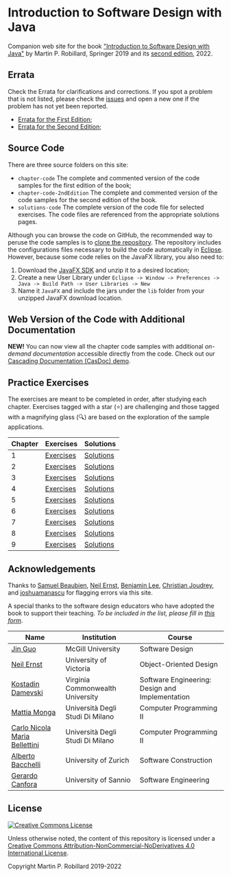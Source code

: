# Introduction to Software Design with Java

Companion web site for the book ["Introduction to Software Design with Java"](https://www.springer.com/gp/book/9783030240936) by Martin P. Robillard, Springer 2019 and its [second edition](https://link.springer.com/book/10.1007/978-3-030-97899-0), 2022.

## Errata

Check the Errata for clarifications and corrections. If you spot a problem that is not listed, please check the [issues](https://github.com/prmr/DesignBook/issues) and open a new one if the problem has not yet been reported.

* [Errata for the First Edition](errata-e1.md);
* [Errata for the Second Edition](errata-e2.md);

## Source Code

There are three source folders on this site:

* `chapter-code` The complete and commented version of the code samples for the first edition of the book;
* `chapter-code-2ndEdition` The complete and commented version of the code samples for the second edition of the book.
* `solutions-code` The complete version of the code file for selected exercises. The code files are referenced from the appropriate solutions pages.

Although you can browse the code on GitHub, the recommended way to peruse the code samples is to [clone the repository](https://www.git-scm.com/docs/git-clone). The repository includes the configurations files necessary to build the code automatically in [Eclipse](https://www.eclipse.org/). However, because some code relies on the JavaFX library, you also need to:
1. Download the [JavaFX SDK](https://gluonhq.com/products/javafx/) and unzip it to a desired location;
2. Create a new User Library under `Eclipse -> Window -> Preferences -> Java -> Build Path -> User Libraries -> New`
3. Name it `JavaFX` and include the jars under the `lib` folder from your unzipped JavaFX download location.

## Web Version of the Code with Additional Documentation

**NEW!** You can now view all the chapter code samples with additional _on-demand documentation_ accessible directly from the code. Check out our <a href="https://cs.mcgill.ca/~martin/designbook/">Cascading Documentation (CasDoc) demo</a>.

## Practice Exercises

The exercises are meant to be completed in order, after studying each chapter. Exercises tagged with a star (:star:) are challenging and those tagged with a magnifying glass (:mag:) are based on the exploration of the sample applications. 

|Chapter|Exercises|Solutions|
|---|---|---|
|1|[Exercises](exercises/e-chapter1.md)|[Solutions](solutions/s-chapter1.md)
|2|[Exercises](exercises/e-chapter2.md)|[Solutions](solutions/s-chapter2.md)
|3|[Exercises](exercises/e-chapter3.md)|[Solutions](solutions/s-chapter3.md)
|4|[Exercises](exercises/e-chapter4.md)|[Solutions](solutions/s-chapter4.md)
|5|[Exercises](exercises/e-chapter5.md)|[Solutions](solutions/s-chapter5.md)
|6|[Exercises](exercises/e-chapter6.md)|[Solutions](solutions/s-chapter6.md)
|7|[Exercises](exercises/e-chapter7.md)|[Solutions](solutions/s-chapter7.md)
|8|[Exercises](exercises/e-chapter8.md)|[Solutions](solutions/s-chapter8.md)
|9|[Exercises](exercises/e-chapter9.md)|[Solutions](solutions/s-chapter9.md)

## Acknowledgements

Thanks to [Samuel Beaubien](https://github.com/samuelbeaubien), [Neil Ernst](https://github.com/neilernst), [Benjamin Lee](https://github.com/UnHumbleBen), [Christian Joudrey](https://github.com/cjoudrey), and [joshuamanascu](https://github.com/joshuamanascu) for flagging errors via this site.

A special thanks to the software design educators who have adopted the book to support their teaching. 
*To be included in the list, please fill in [this form](https://forms.office.com/r/jjagth5cDk)*.

|Name|Institution|Course|
|---|---|---|
|[Jin Guo](http://jguo-web.com)|McGill University|Software Design|
|[Neil Ernst](http://neilernst.net)|University of Victoria|Object-Oriented Design|
|[Kostadin Damevski](http://damevski.github.io)|Virginia Commonwealth University|Software Engineering: Design and Implementation|
|[Mattia Monga](https://homes.di.unimi.it/monga)|Universit&agrave; Degli Studi Di Milano|Computer Programming II|
|[Carlo Nicola Maria Bellettini](https://www.unimi.it/it/ugov/person/carlo-bellettini)|Universit&agrave; Degli Studi Di Milano|Computer Programming II|
|[Alberto Bacchelli](https://www.ifi.uzh.ch/en/zest/team/bacchelli.html)|University of Zurich|Software Construction|
|[Gerardo Canfora](http://www.gerardocanfora.net/)|University of Sannio|Software Engineering|


## License

<a rel="license" href="http://creativecommons.org/licenses/by-nc-nd/4.0/"><img alt="Creative Commons License" style="border-width:0" src="https://i.creativecommons.org/l/by-nc-nd/4.0/88x31.png" /></a>

Unless otherwise noted, the content of this repository is licensed under a <a rel="license" href="http://creativecommons.org/licenses/by-nc-nd/4.0/">Creative Commons Attribution-NonCommercial-NoDerivatives 4.0 International License</a>. 

Copyright Martin P. Robillard 2019-2022

